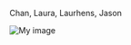 Chan, Laura, Laurhens, Jason

![My image](http://www.quickmeme.com/img/e3/e3ec53e456927d5d2adaee58fdf88d4d99fb50019a65f61cfc02616b74001c1e.jpg)
